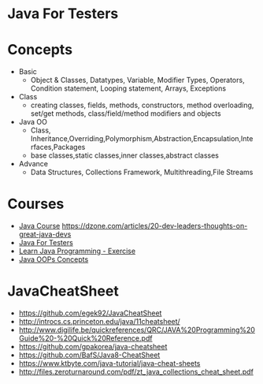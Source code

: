 # Java For Testers

# Concepts
* Basic
  * Object & Classes, Datatypes, Variable, Modifier Types, Operators, Condition statement, Looping statement, Arrays, Exceptions
* Class
  * creating classes, fields, methods, constructors, method overloading, set/get methods, class/field/method modifiers and objects
* Java OO
  * Class, Inheritance,Overriding,Polymorphism,Abstraction,Encapsulation,Interfaces,Packages
  * base classes,static classes,inner classes,abstract classes
* Advance
  * Data Structures, Collections Framework, Multithreading,File Streams

# Courses
* [Java Course](http://www.geeksforgeeks.org/java/)
https://dzone.com/articles/20-dev-leaders-thoughts-on-great-java-devs
* [Java For Testers](https://leanpub.com/javaForTesters/read)
* [Learn Java Programming - Exercise ](https://github.com/mafudge/LearnJava)
* [Java OOPs Concepts](https://www.javatpoint.com/java-oops-concepts)

# JavaCheatSheet
* https://github.com/egek92/JavaCheatSheet
* http://introcs.cs.princeton.edu/java/11cheatsheet/
* http://www.digilife.be/quickreferences/QRC/JAVA%20Programming%20Guide%20-%20Quick%20Reference.pdf
* https://github.com/gpakorea/java-cheatsheet
* https://github.com/BafS/Java8-CheatSheet
* https://www.ktbyte.com/java-tutorial/java-cheat-sheets
* http://files.zeroturnaround.com/pdf/zt_java_collections_cheat_sheet.pdf
